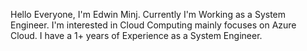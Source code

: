 Hello Everyone, I'm Edwin Minj.
Currently I'm Working as a System Engineer.
I'm interested in Cloud Computing mainly focuses on Azure Cloud.
I have a 1+ years of Experience as a System Engineer.
